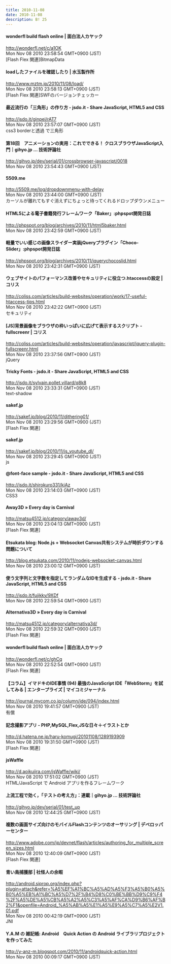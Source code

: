 ```yaml
---
title: 2010-11-08
date: 2010-11-08
description: B! 25
---
```


#### wonderfl build flash online | 面白法人カヤック
http://wonderfl.net/c/a1OK<br>
Mon Nov 08 2010 23:58:54 GMT+0900 (JST)<br>
[Flash Flex 関連]BitmapData


#### loadしたファイルを確認したり | 水玉製作所
http://www.mztm.jp/2010/11/08/load/<br>
Mon Nov 08 2010 23:58:13 GMT+0900 (JST)<br>
[Flash Flex 関連]SWFのバージョンチェッカー


#### 最近流行の「三角形」の作り方 - jsdo.it - Share JavaScript, HTML5 and CSS
http://jsdo.it/ginpei/rAT7<br>
Mon Nov 08 2010 23:57:07 GMT+0900 (JST)<br>
css3 borderと透過 で三角形


#### 第18回　アニメーションの実用：これでできる！ クロスブラウザJavaScript入門｜gihyo.jp … 技術評論社
http://gihyo.jp/dev/serial/01/crossbrowser-javascript/0018<br>
Mon Nov 08 2010 23:54:43 GMT+0900 (JST)<br>


#### 5509.me
http://5509.me/log/dropdownmenu-with-delay<br>
Mon Nov 08 2010 23:44:00 GMT+0900 (JST)<br>
カーソルが離れてもすぐ消えずにちょっと待ってくれるドロップダウンメニュー


#### HTML5による電子書籍発行フレームワーク「Baker」:phpspot開発日誌
http://phpspot.org/blog/archives/2010/11/html5baker.html<br>
Mon Nov 08 2010 23:42:59 GMT+0900 (JST)<br>


#### 軽量でいい感じの画像スライダー実装jQueryプラグイン「Choco-Slider」:phpspot開発日誌
http://phpspot.org/blog/archives/2010/11/jquerychocoslid.html<br>
Mon Nov 08 2010 23:42:31 GMT+0900 (JST)<br>


####   ウェブサイトのパフォーマンス改善やセキュリティに役立つ.htaccessの設定 | コリス
http://coliss.com/articles/build-websites/operation/work/17-useful-htaccess-tips.html<br>
Mon Nov 08 2010 23:42:22 GMT+0900 (JST)<br>
セキュリティ


####   [JS]背景画像をブラウザの枠いっぱいに広げて表示するスクリプト -fullscreenr | コリス
http://coliss.com/articles/build-websites/operation/javascript/jquery-plugin-fullscreenr.html<br>
Mon Nov 08 2010 23:37:56 GMT+0900 (JST)<br>
jQuery


#### Tricky Fonts - jsdo.it - Share JavaScript, HTML5 and CSS
http://jsdo.it/sylvain.pollet.villard/q8k8<br>
Mon Nov 08 2010 23:33:31 GMT+0900 (JST)<br>
text-shadow


#### sakef.jp
http://sakef.jp/blog/2010/11/dithering01/<br>
Mon Nov 08 2010 23:29:56 GMT+0900 (JST)<br>
[Flash Flex 関連]


#### sakef.jp
http://sakef.jp/blog/2010/11/js_youtube_dl/<br>
Mon Nov 08 2010 23:29:45 GMT+0900 (JST)<br>
js


#### @font-face sample - jsdo.it - Share JavaScript, HTML5 and CSS
http://jsdo.it/shirokuro331/kiAz<br>
Mon Nov 08 2010 23:14:03 GMT+0900 (JST)<br>
CSS3


####   Away3D » Every day is Carnival
http://matsu4512.jp/category/away3d/<br>
Mon Nov 08 2010 23:04:13 GMT+0900 (JST)<br>
[Flash Flex 関連]


#### Etsukata blog: Node.js + Websocket Canvas共有システムが時折ダウンする問題について
http://blog.etsukata.com/2010/11/nodejs-websocket-canvas.html<br>
Mon Nov 08 2010 23:00:12 GMT+0900 (JST)<br>


#### 使う文字列と文字数を指定してランダムなIDを生成する - jsdo.it - Share JavaScript, HTML5 and CSS
http://jsdo.it/fujikky/9XDf<br>
Mon Nov 08 2010 22:59:54 GMT+0900 (JST)<br>


####   Alternativa3D » Every day is Carnival
http://matsu4512.jp/category/alternativa3d/<br>
Mon Nov 08 2010 22:59:32 GMT+0900 (JST)<br>
[Flash Flex 関連]


#### wonderfl build flash online | 面白法人カヤック
http://wonderfl.net/c/ghCq<br>
Mon Nov 08 2010 22:52:54 GMT+0900 (JST)<br>
[Flash Flex 関連]


#### 【コラム】イマドキのIDE事情 (94) 最強のJavaScript IDE「WebStorm」を試してみる | エンタープライズ | マイコミジャーナル
http://journal.mycom.co.jp/column/ide/094/index.html<br>
Mon Nov 08 2010 19:41:57 GMT+0900 (JST)<br>
有償


#### 記念撮影アプリ - PHP,MySQL,Flex,JSな日々＋イラストとか
http://d.hatena.ne.jp/haru-komugi/20101108/1289193909<br>
Mon Nov 08 2010 19:31:50 GMT+0900 (JST)<br>
[Flash Flex 関連]


#### jsWaffle
http://d.aoikujira.com/jsWaffle/wiki/<br>
Mon Nov 08 2010 17:51:02 GMT+0900 (JST)<br>
HTML/JavaScript で Android アプリを作るフレームワーク


#### 上流工程で効く，「テストの考え方」：連載｜gihyo.jp … 技術評論社
http://gihyo.jp/dev/serial/01/test_up<br>
Mon Nov 08 2010 12:44:25 GMT+0900 (JST)<br>


#### 複数の画面サイズ向けのモバイルFlashコンテンツのオーサリング | デベロッパーセンター
http://www.adobe.com/jp/devnet/flash/articles/authoring_for_multiple_screen_sizes.html<br>
Mon Nov 08 2010 12:40:09 GMT+0900 (JST)<br>
[Flash Flex 関連]


#### 青い鳥捕獲部 | 社怪人の余暇
http://android.siprop.org/index.php?plugin=attach&refer=%A5%EF%A1%BC%A5%AD%A5%F3%A5%B0%A5%B0%A5%EB%A1%BC%A5%D7%2F%B4%D8%C0%BE%BB%D9%C9%F4%2F%A5%DE%A5%CB%A5%A2%A5%C3%A5%AF%CA%D9%B6%AF%B2%F1&openfile=Android_%A5%AB%A5%E1%A5%E9%A5%C7%A5%E2V1.01.pdf<br>
Mon Nov 08 2010 00:42:19 GMT+0900 (JST)<br>
JNI


#### Y.A.M の 雑記帳: Android　Quick Action の Android ライブラリプロジェクトを作ってみた
http://y-anz-m.blogspot.com/2010/11/androidquick-action.html<br>
Mon Nov 08 2010 00:09:17 GMT+0900 (JST)<br>


